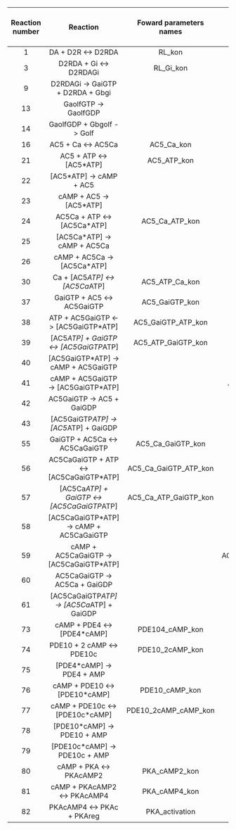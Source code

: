 ﻿| Reaction number | Reaction                                   | Foward parameters names  | Reverse parameters names          | Foward default values (1/(nM*s)) | Reverse default values (1/s) |
|:---------------:|:------------------------------------------:|:------------------------:|:---------------------------------:|:--------------------------------:|:----------------------------:|
| 1               | DA + D2R <-> D2RDA                         | RL_kon                   | RL_koff                           | 0.1                              | 200                          |
| 3               | D2RDA + Gi <-> D2RDAGi                     | RL_Gi_kon                | RL_Gi_koff                        | 6.6                              | 200                          |
| 9               | D2RDAGi -> GaiGTP + D2RDA + Gbgi           |                          | RL_Gi_decay                       |                                  | 60                           |
| 13              | GaolfGTP -> GaolfGDP                       |                          | GaiGTP_decay                      |                                  | 30                           |
| 14              | GaolfGDP + Gbgolf -> Golf                  |                          | Gi_formation                      |                                  | 100                          |
| 16              | AC5 + Ca <-> AC5Ca                         | AC5_Ca_kon               | AC5_Ca_koff                       | 0.001                            | 0.9                          |
| 21              | AC5 + ATP <-> [AC5*ATP]                    | AC5_ATP_kon              | AC5_ATP_koff                      | 0.0001                           | 1                            |
| 22              | [AC5*ATP] -> cAMP + AC5                    |                          | AC5_basal                         |                                  | 1                            |
| 23              | cAMP + AC5 -> [AC5*ATP]                    |                          | AC5_reverse_basal                 |                                  | 0.0004                       |
| 24              | AC5Ca + ATP <-> [AC5Ca*ATP]                | AC5_Ca_ATP_kon           | AC5_Ca_ATP_koff                   | 7.50E-05                         | 1                            |
| 25              | [AC5Ca*ATP] -> cAMP + AC5Ca                |                          | AC5_Ca_ATP_to_cAMP                |                                  | 0.5                          |
| 26              | cAMP + AC5Ca -> [AC5Ca*ATP]                |                          | AC5_Ca_ATP_to_cAMP_reverse        |                                  | 0.00015                      |
| 30              | Ca + [AC5*ATP] <-> [AC5Ca*ATP]             | AC5_ATP_Ca_kon           | AC5_ATP_Ca_koff                   | 0.001                            | 0.9                          |
| 37              | GaiGTP + AC5 <-> AC5GaiGTP                 | AC5_GaiGTP_kon           | AC5_GaiGTP_koff                   | 50                               | 5                            |
| 38              | ATP + AC5GaiGTP <-> [AC5GaiGTP*ATP]        | AC5_GaiGTP_ATP_kon       | AC5_GaiGTP_ATP_koff               | 6.25E-05                         | 1                            |
| 39              | [AC5*ATP] + GaiGTP <-> [AC5GaiGTP*ATP]     | AC5_ATP_GaiGTP_kon       | AC5_ATP_GaiGTP_koff               | 50                               | 5                            |
| 40              | [AC5GaiGTP*ATP] -> cAMP + AC5GaiGTP        |                          | AC5_GaiGTP_ATP_to_cAMP            |                                  | 0.25                         |
| 41              | cAMP + AC5GaiGTP -> [AC5GaiGTP*ATP]        |                          | AC5_GaiGTP_ATP_to_cAMP_reverse    |                                  | 0.00105                      |
| 42              | AC5GaiGTP -> AC5 + GaiGDP                  |                          | AC5_GaiGTP_decay                  |                                  | 30                           |
| 43              | [AC5GaiGTP*ATP] -> [AC5*ATP] + GaiGDP      |                          | AC5_GaiGTP_decay_koff             |                                  | 30                           |
| 55              | GaiGTP + AC5Ca <-> AC5CaGaiGTP             | AC5_Ca_GaiGTP_kon        | AC5_Ca_GaiGTP_koff                | 50                               | 5                            |
| 56              | AC5CaGaiGTP + ATP <-> [AC5CaGaiGTP*ATP]    | AC5_Ca_GaiGTP_ATP_kon    | AC5_Ca_GaiGTP_ATP_koff            | 5.63E-05                         | 1                            |
| 57              | [AC5Ca*ATP] + GaiGTP <-> [AC5CaGaiGTP*ATP] | AC5_Ca_ATP_GaiGTP_kon    | AC5_Ca_ATP_GaiGTP_koff            | 50                               | 5                            |
| 58              | [AC5CaGaiGTP*ATP] -> cAMP + AC5CaGaiGTP    |                          | AC5_Ca_GaiGTP_ATP_to_cAMP         |                                  | 0.125                        |
| 59              | cAMP + AC5CaGaiGTP -> [AC5CaGaiGTP*ATP]    |                          | AC5_Ca_GaiGTP_ATP_to_cAMP_reverse |                                  | 2.81E-05                     |
| 60              | AC5CaGaiGTP -> AC5Ca + GaiGDP              |                          | AC5_Ca_GaiGTP_decay               |                                  | 30                           |
| 61              | [AC5CaGaiGTP*ATP] -> [AC5Ca*ATP] + GaiGDP  |                          | AC5_Ca_GaiGTP_ATP_decay           |                                  | 30                           |
| 73              | cAMP + PDE4 <-> [PDE4*cAMP]                | PDE104_cAMP_kon          | PDE4_cAMP_koff                    | 0.01                             | 1                            |
| 74              | PDE10 + 2 cAMP <-> PDE10c                  | PDE10_2cAMP_kon          | PDE10_2cAMP_koff                  | 1.00E-06                         | 9                            |
| 75              | [PDE4*cAMP] -> PDE4 + AMP                  |                          | PDE4_cAMP_to_AMP                  |                                  | 2                            |
| 76              | cAMP + PDE10 <-> [PDE10*cAMP]              | PDE10_cAMP_kon           | PDE10_cAMP_koff                   | 0.1                              | 2                            |
| 77              | cAMP + PDE10c <-> [PDE10c*cAMP]            | PDE10_2cAMP_cAMP_kon     | PDE10_2cAMP_cAMP_koff             | 0.13                             | 2                            |
| 78              | [PDE10*cAMP] -> PDE10 + AMP                |                          | PDE10_cAMP_decay                  |                                  | 3                            |
| 79              | [PDE10c*cAMP] -> PDE10c + AMP              |                          | PDE10_2cAMP_cAMP_decay            |                                  | 10                           |
| 80              | cAMP + PKA <-> PKAcAMP2                    | PKA_cAMP2_kon            | PKA_cAMP2_koff                    | 0.00026                          | 1                            |
| 81              | cAMP + PKAcAMP2 <-> PKAcAMP4               | PKA_cAMP4_kon            | PKA_cAMP4_koff                    | 0.000346                         | 1                            |
| 82              | PKAcAMP4 <-> PKAc + PKAreg                 | PKA_activation           | PKA_activation_reverse            | 10                               | 0.025                        |
